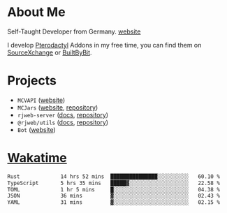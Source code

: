 # About Me

Self-Taught Developer from Germany. [website](https://rjansen.dev)

I develop [Pterodactyl](https://pterodactyl.io) Addons in my free time, you can find
them on [SourceXchange](https://www.sourcexchange.net/teams/356/profile) or [BuiltByBit](https://builtbybit.com/search/3078009).

# Projects

- `MCVAPI` ([website](https://versions.mcjars.app))
- `MCJars` ([website](https://mcjars.app), [repository](https://github.com/0x7d8/mcjar))
- `rjweb-server` ([docs](https://server.rjweb.dev), [repository](https://github.com/0x7d8/NPM_WEB-SERVER))
- `@rjweb/utils` ([docs](https://utils.rjweb.dev), [repository](https://github.com/0x7d8/rjweb-utils))
- `Bot` ([website](https://bot.rjns.dev))

# [Wakatime](https://wakatime.com/@0x7d8)

<!--START_SECTION:waka-->

```txt
Rust             14 hrs 52 mins  ███████████████░░░░░░░░░░   60.10 %
TypeScript       5 hrs 35 mins   █████▓░░░░░░░░░░░░░░░░░░░   22.58 %
TOML             1 hr 5 mins     █░░░░░░░░░░░░░░░░░░░░░░░░   04.38 %
JSON             36 mins         ▓░░░░░░░░░░░░░░░░░░░░░░░░   02.43 %
YAML             31 mins         ▓░░░░░░░░░░░░░░░░░░░░░░░░   02.15 %
```

<!--END_SECTION:waka-->
